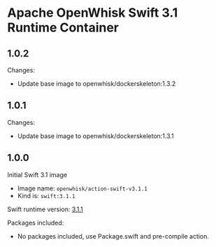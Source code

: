 <!--
#
# Licensed to the Apache Software Foundation (ASF) under one or more
# contributor license agreements.  See the NOTICE file distributed with
# this work for additional information regarding copyright ownership.
# The ASF licenses this file to You under the Apache License, Version 2.0
# (the "License"); you may not use this file except in compliance with
# the License.  You may obtain a copy of the License at
#
#     http://www.apache.org/licenses/LICENSE-2.0
#
# Unless required by applicable law or agreed to in writing, software
# distributed under the License is distributed on an "AS IS" BASIS,
# WITHOUT WARRANTIES OR CONDITIONS OF ANY KIND, either express or implied.
# See the License for the specific language governing permissions and
# limitations under the License.
#
-->

# Apache OpenWhisk Swift 3.1 Runtime Container

## 1.0.2
Changes:
  - Update base image to openwhisk/dockerskeleton:1.3.2

## 1.0.1
Changes:
  - Update base image to openwhisk/dockerskeleton:1.3.1

## 1.0.0
Initial Swift 3.1 image
  - Image name: `openwhisk/action-swift-v3.1.1`
  - Kind is: `swift:3.1.1`

Swift runtime version: [3.1.1](https://github.com/IBM-Swift/swift-ubuntu-docker/blob/58ee2502030deaa7273e3924b9b59495a929b66f/swift-development/Dockerfile)

Packages included:
  - No packages included, use Package.swift and pre-compile action.
